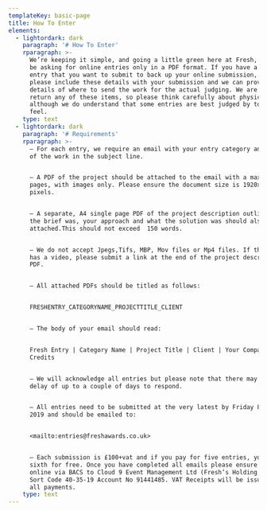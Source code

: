 ```yaml
---
templateKey: basic-page
title: How To Enter
elements:
  - lightordark: dark
    paragraph: '# How To Enter'
    rparagraph: >-
      We’re keeping it simple, and going a little green here at Fresh, and will
      be asking for online entries only in a PDF format. If you have a physical
      entry that you want to submit to back up your online submission, then
      please include these details with your submission and we can provide
      details of where to send the work for the actual judging. We are unable to
      return any of these items, so please think carefully about physical work –
      although we do understand that some entries are best judged by touch and
      feel.
    type: text
  - lightordark: dark
    paragraph: '# Requirements'
    rparagraph: >-
      – For each entry, we require an email with your entry category and title
      of the work in the subject line. 


      – A PDF of the project should be attached to the email with a maximum of 5
      pages, with images only. Please ensure the document size is 1920x1080
      pixels.


      – A separate, A4 single page PDF of the project description outlining what
      the brief was, your approach and what the solution was should also be
      attached.This should not exceed  150 words.


      – We do not accept Jpegs,Tifs, MBP, Mov files or Mp4 files. If the project
      has a video, please submit a link at the end of the project description
      PDF. 


      – All attached PDFs should be titled as follows:


      FRESHENTRY_CATEGORYNAME_PROJECTTITLE_CLIENT


      – The body of your email should read:


      Fresh Entry | Category Name | Project Title | Client | Your Company |
      Credits


      – We will acknowledge all entries but please note that there may be a
      delay of up to a couple of days to respond.


      – All entries need to be submitted at the very latest by Friday 8 March
      2019 and should be emailed to:


      <mailto:entries@freshawards.co.uk>


      – Each submission is £100+vat and if you pay for five entries, you get the
      sixth for free. Once you have completed all emails please ensure you pay
      online via BACS to Cloud 9 Event Management Ltd (Fresh’s Holding Company)
      Sort Code 40-35-19 Account No 91441485. VAT Receipts will be issued for
      all payments.
    type: text
---
```


